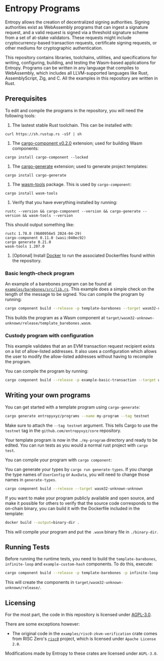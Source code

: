 # Entropy Programs

Entropy allows the creation of decentralized signing authorities. Signing authorities exist as WebAssembly programs that can ingest a signature request, and a valid request is signed via a threshold signature scheme from a set of at-stake validators. These requests might include cryptocurrency-based transaction requests, certificate signing requests, or other mediums for cryptographic authentication.

This repository contains libraries, toolchains, utilities, and specifications for writing, configuring, building, and testing the Wasm-based applications for Entropy. Programs can be written in any language that compiles to WebAssembly, which includes all LLVM-supported languages like Rust, AssemblyScript, Zig, and C. All the examples in this repository are written in Rust.

## Prerequisites

To edit and compile the programs in the repository, you will need the following tools:

1. The lastest stable Rust toolchain. This can be installed with:

  ```shell
  curl https://sh.rustup.rs -sSf | sh
  ```

1. The [cargo-component v0.2.0](https://github.com/bytecodealliance/cargo-component#installation) extension; used for building Wasm components:

  ```shell
  cargo install cargo-component --locked
  ```

1. The [cargo-generate](https://github.com/cargo-generate/cargo-generate) extension; used to generate project templates:

  ```shell
  cargo install cargo-generate
  ```

1. The [wasm-tools](https://github.com/bytecodealliance/wasm-tools#installation) package. This is used by `cargo-component`:

  ```shell
  cargo install wasm-tools
  ```

1. Verify that you have everything installed by running:

  ```shell
  rustc --version && cargo-component --version && cargo-generate --version && wasm-tools --version
  ```

  This should output something like:

  ```plaintext
  rustc 1.78.0 (9b00956e5 2024-04-29)
  cargo-component 0.11.0 (wasi:040ec92)
  cargo generate 0.21.0
  wasm-tools 1.207.0
  ```

1. [Optional] Install [Docker](https://docs.docker.com/get-docker/) to run the associated Dockerfiles found within the repository.
  

### Basic length-check program 

An example of a barebones program can be found at [`examples/barebones/src/lib.rs`](./examples/barebones/src/lib.rs). This example does a simple check on the length of the message to be signed. You can compile the program by running:

```bash
cargo component build --release -p template-barebones --target wasm32-unknown-unknown
```

This builds the program as a Wasm component at `target/wasm32-unknown-unknown/release/template_barebones.wasm`.

### Custody program with configuration

This example validates that an an EVM transaction request recipient exists on a list of allow-listed addresses. It also uses a configuration which allows the user to modify the allow-listed addresses without having to recompile the program.

You can compile the program by running:

```bash
cargo component build --release -p example-basic-transaction --target wasm32-unknown-unknown
```

## Writing your own programs

You can get started with a template program using `cargo-generate`:

```bash
cargo generate entropyxyz/programs --name my-program --tag testnet
```

Make sure to attach the `--tag testnet` argument. This tells Cargo to use the `testnet` tag in the `github.com/entropyxyz/core` repository.

Your template program is now in the `./my-program` directory and ready to be edited. You can run tests as you would a normal rust project with `cargo test`.

You can compile your program with `cargo component`:

You can generate your types by `cargo run generate-types`. If you change the type names of `UserConfig` or `AuxData`, you will need to change those names in `generate-types`.

```bash
cargo component build --release --target wasm32-unknown-unknown
```

If you want to make your program publicly available and open source, and make it possible for others to verify that the source code corresponds to the on-chain binary, you can build it with the Dockerfile included in the template: 

```bash
docker build --output=binary-dir .
```

This will compile your program and put the `.wasm` binary file in `./binary-dir`. 

## Running Tests

Before running the runtime tests, you need to build the `template-barebones`, `infinite-loop` and `example-custom-hash` components. To do this, execute:

```bash
cargo component build --release -p template-barebones -p infinite-loop -p example-custom-hash --target wasm32-unknown-unknown
```

This will create the components in `target/wasm32-unknown-unknown/release/`.

## Licensing

For the most part, the code in this repository is licensed under [AGPL-3.0](./LICENSE).

There are some exceptions however:

- The original code in the `examples/risc0-zkvm-verification` crate comes from RISC Zero's [`risc0`](https://github.com/risc0/risc0) project, which is licensed under
  `Apache License 2.0`.

Modifications made by Entropy to these crates are licensed under `AGPL-3.0`.
